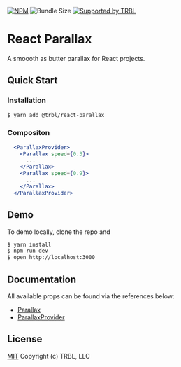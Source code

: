 [![NPM](https://img.shields.io/npm/v/@trbl/react-parallax)](https://www.npmjs.com/@trbl/react-parallax)
![Bundle Size](https://img.shields.io/bundlephobia/minzip/@trbl/react-parallax?label=zipped)
[![Supported by TRBL](https://img.shields.io/badge/supported_by-TRBL-black)](https://github.com/trouble)

# React Parallax

A smoooth as butter parallax for React projects.

## Quick Start

### Installation

```bash
$ yarn add @trbl/react-parallax
```

### Compositon

```jsx
  <ParallaxProvider>
    <Parallax speed={0.3}>
      ...
    </Parallax>
    <Parallax speed={0.9}>
      ...
    </Parallax>
  </ParallaxProvider>
```

## Demo

To demo locally, clone the repo and

```bash
$ yarn install
$ npm run dev
$ open http://localhost:3000
```

## Documentation

All available props can be found via the references below:

  - [Parallax](/src/Parallax/README.md)
  - [ParallaxProvider](/src/ParallaxProvider/README.md)

## License

[MIT](https://github.com/trouble/react-parallax/blob/master/LICENSE) Copyright (c) TRBL, LLC
